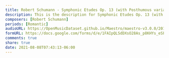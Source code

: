 ```yaml
---
title: Robert Schumann - Symphonic Etudes Op. 13 (with Posthumous variations) (1)
description: This is the description for Symphonic Etudes Op. 13 (with Posthumous variations) by Robert Schumann
composers: [Robert Schumann]
periods: [Romantic]
audioURL: https://OpenMusicDataset.github.io/Maestro/maestro-v3.0.0/2018/MIDI-Unprocessed_Recital20_MID--AUDIO_20_R1_2018_wav--4.midi
formURL: https://docs.google.com/forms/d/e/1FAIpQLSdDXsO28As_p8KHYs_eSF5VWXashuD-M-ydyhZQEQAUkaiANQ/viewform
comments: true
share: true
date: 2021-08-08T07:43:13-06:00
---
```

